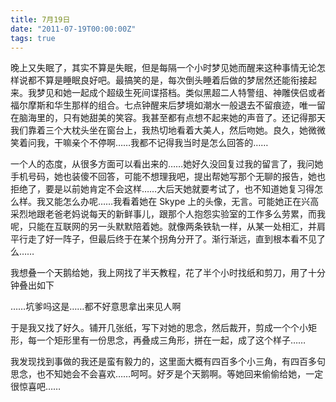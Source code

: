 ```yaml
---
title: 7月19日
date: "2011-07-19T00:00:00Z"
tags: true
---
```


晚上又失眠了，其实不算是失眠，但是每隔一个小时梦见她而醒来这种事情无论怎样说都不算是睡眠良好吧。最搞笑的是，每次倒头睡着后做的梦居然还能衔接起来。我梦见和她一起成个超级生死间谍搭档。类似黑超二人特警组、神雕侠侣或者福尔摩斯和华生那样的组合。七点钟醒来后梦境如潮水一般退去不留痕迹，唯一留在脑海里的，只有她甜美的笑容。我甚至都有点想不起来她的声音了。还记得那天我们靠着三个大枕头坐在窗台上，我热切地看着大美人，然后吻她。良久，她微微笑着问我，干嘛亲个不停啊……我都不记得我当时是怎么回答的……

一个人的态度，从很多方面可以看出来的……她好久没回复过我的留言了，我问她手机号码，她也装傻不回答，可能不想理我吧，提出帮她写那个无聊的报告，她也拒绝了，要是以前她肯定不会这样……大后天她就要考试了，也不知道她复习得怎么样。我又能怎么办呢……我看着她在 Skype 上的头像，无言。可能她正在兴高采烈地跟老爸老妈说每天的新鲜事儿，跟那个人抱怨实验室的工作多么劳累，而我呢，只能在互联网的另一头默默陪着她。就像两条铁轨一样，从某一处相汇，并肩平行走了好一阵子，但最后终于在某个拐角分开了。渐行渐远，直到根本看不见了么……

我想叠一个天鹅给她，我上网找了半天教程，花了半个小时找纸和剪刀，用了十分钟叠出如下

……坑爹吗这是……都不好意思拿出来见人啊

于是我又找了好久。铺开几张纸，写下对她的思念，然后裁开，剪成一个个小矩形，每一个矩形里有一份思念，再叠成三角形，拼在一起，成了这个样子……

我发现找到事做的我还是蛮有毅力的，这里面大概有四百多个小三角，有四百多句思念，也不知她会不会喜欢……呵呵。好歹是个天鹅啊。等她回来偷偷给她，一定很惊喜吧……
